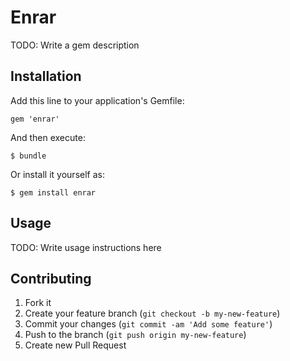 # Enrar

TODO: Write a gem description

## Installation

Add this line to your application's Gemfile:

    gem 'enrar'

And then execute:

    $ bundle

Or install it yourself as:

    $ gem install enrar

## Usage

TODO: Write usage instructions here

## Contributing

1. Fork it
2. Create your feature branch (`git checkout -b my-new-feature`)
3. Commit your changes (`git commit -am 'Add some feature'`)
4. Push to the branch (`git push origin my-new-feature`)
5. Create new Pull Request
